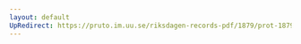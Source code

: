```yaml
---
layout: default
UpRedirect: https://pruto.im.uu.se/riksdagen-records-pdf/1879/prot-1879--fk--017.pdf
---
```

